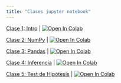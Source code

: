 ```yaml
---
title: "Clases jupyter notebook"
---
```


[Clase 1: Intro](Clase_1_Intro.ipynb) | <a href="https://colab.research.google.com/github/hizocar/usm-course/blob/main/docs/clases/Clase_1_Intro.ipynb" target="_parent"><img src="https://colab.research.google.com/assets/colab-badge.svg" alt="Open In Colab"/></a>

[Clase 2: NumPy](Clase_2_NumPy.ipynb) | <a href="https://colab.research.google.com/github/hizocar/usm-course/blob/main/docs/clases/Clase_2_NumPy.ipynb" target="_parent"><img src="https://colab.research.google.com/assets/colab-badge.svg" alt="Open In Colab"/></a>

[Clase 3: Pandas](Clase_3_Pandas.ipynb) | <a href="https://colab.research.google.com/github/hizocar/usm-course/blob/main/docs/clases/Clase_3_Pandas.ipynb" target="_parent"><img src="https://colab.research.google.com/assets/colab-badge.svg" alt="Open In Colab"/></a>

[Clase 4: Inferencia](Clase_4_Inferencia.ipynb) | <a href="https://colab.research.google.com/github/hizocar/usm-course/blob/main/docs/clases/Clase_4_Inferencia.ipynb" target="_parent"><img src="https://colab.research.google.com/assets/colab-badge.svg" alt="Open In Colab"/></a>

[Clase 5: Test de Hipótesis](Clase_5_Test_de_Hipotesis.ipynb) | <a href="https://colab.research.google.com/github/hizocar/usm-course/blob/main/docs/clases/Clase_5_Test_de_Hipotesis.ipynb" target="_parent"><img src="https://colab.research.google.com/assets/colab-badge.svg" alt="Open In Colab"/></a>
